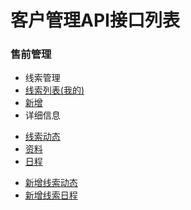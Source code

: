 # 客户管理API接口列表

### 售前管理
* 线索管理
 * [线索列表(我的)](pre_thread_list)
 * [新增](pre_thread_add)
 * 详细信息
  - [线索动态](pre_thread_dynamics)
  - [资料](pre_thread_info)
  - [日程](pre_thread_schedule)
 * [新增线索动态](pre_thread_dynamics_add)
 * [新增线索日程](pre_thread_schedule_add)